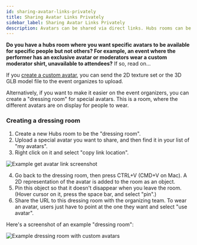 ```yaml
---
id: sharing-avatar-links-privately
title: Sharing Avatar Links Privately
sidebar_label: Sharing Avatar Links Privately
description: Avatars can be shared via direct links. Hubs rooms can be created as dressing rooms so that users to a particular scene (instance?) are restricted to using only specific avatars.
---
```


**Do you have a hubs room where you want specific avatars to be available for specific people but not others?
For example, an event where the performer has an exclusive avatar or moderators wear a custom moderator shirt, unavailable to attendees?** If so, read on...

If you [create a custom avatar](./intro-avatars.md), you can send the 2D texture set or the 3D GLB model file to the event organizes to upload.

Alternatively, if you want to make it easier on the event organizers, you can create a "dressing room" for special avatars. This is a room, where the different avatars are on display for people to wear.

### Creating a dressing room

1. Create a new Hubs room to be the "dressing room".
2. Upload a special avatar you want to share, and then find it in your list of "my avatars".
3. Right click on it and select "copy link location".

![Example get avatar link screenshot](img/hubs-exclusive-avatars.png)

4. Go back to the dressing room, then press CTRL+V (CMD+V on Mac). A 2D representation of the avatar is added to the room as an object.
5. Pin this object so that it doesn't disappear when you leave the room. (Hover cursor on it, press the space bar, and select "pin".)
6. Share the URL to this dressing room with the organizing team. To wear an avatar, users just have to point at the one they want and select "use avatar".

Here's a screenshot of an example "dressing room":

![Example dressing room with custom avatars](img/hubs-dressing-room.png)
